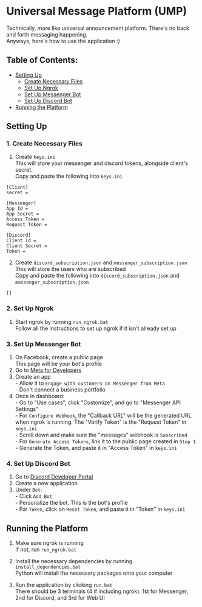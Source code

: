 # **Universal Message Platform (UMP)**
Technically, more like universal announcement platform. There's no back and forth messaging happening.  
Anyways, here's how to use the application :)

## Table of Contents:
- [Setting Up](#setting-up)  
  - [Create Necessary Files](#1-create-necessary-files)  
  - [Set Up Ngrok](#2-set-up-ngrok)  
  - [Set Up Messenger Bot](#3-set-up-messenger-bot)  
  - [Set Up Discord Bot](#4-set-up-discord-bot)  
- [Running the Platform](#running-the-platform)


## Setting Up

### 1. Create Necessary Files
1. Create `keys.ini`  
This will store your messenger and discord tokens, alongside client's secret.  
Copy and paste the following into `keys.ini`
```
[Client]
secret = 

[Messenger]
App Id = 
App Secret = 
Access Token = 
Request Token = 

[Discord]
Client Id = 
Client Secret = 
Token = 
```

2. Create `discord_subscription.json` and `messenger_subscription.json`  
This will store the users who are subscribed  
Copy and paste the following into `discord_subscription.json` and `messenger_subscription.json`
```
[]
```

### 2. Set Up Ngrok
1. Start ngrok by running `run_ngrok.bat`  
Follow all the instructions to set up ngrok if it isn't already set up

### 3. Set Up Messenger Bot
1. On Facebook, create a public page  
This page will be your bot's profile
2. Go to [Meta for Developers](https://developers.facebook.com/)
3. Create an app  
  \- Allow it to `Engage with customers on Messenger from Meta`  
  \- Don't connect a business portfolio
4. Once in dashboard:  
  \- Go to "Use cases", click "Customize", and go to "Messenger API Settings"  
  \- For `Configure Webhook`, the "Callback URL" will be the generated URL when ngrok is running. The "Verify Token" is the "Request Token" in `keys.ini`  
  \- Scroll down and make sure the "messages" webhook is `Subscribed`  
  \- For `Generate Access Tokens`, link it to the public page created in `Step 1`  
  \- Generate the Token, and paste it in "Access Token" in `keys.ini`

### 4. Set Up Discord Bot
1. Go to [Discord Developer Portal](https://discord.com/developers)
2. Create a new application
3. Under `Bot`:  
  \- Click `Add Bot`  
  \- Personalize the bot. This is the bot's profile  
  \- For `Token`, click on `Reset Token`, and paste it in "Token" in `keys.ini`


## Running the Platform
1. Make sure ngrok is running  
If not, run `run_ngrok.bat`

2. Install the necessary dependencies by running `install_dependencies.bat`  
Python will install the necessary packages onto your computer

3. Run the application by clicking `run.bat`  
There should be 3 terminals (4 if including ngrok). 1st for Messenger, 2nd for Discord, and 3rd for Web UI